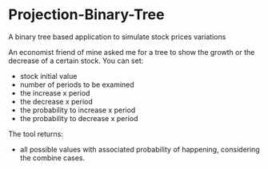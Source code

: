 # Projection-Binary-Tree
A binary tree based application to simulate stock prices variations

An economist friend of mine asked me for a tree to show the growth or the decrease of a certain stock.
You can set:

- stock initial value
- number of periods to be examined
- the increase x period
- the decrease x period
- the probability to increase x period
- the probability to decrease x period

The tool returns:
- all possible values with associated probability of happening, considering the combine cases.
